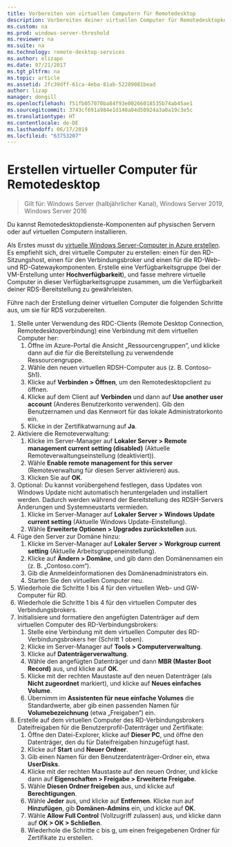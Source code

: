 ```yaml
---
title: Vorbereiten von virtuellen Computern für Remotedesktop
description: Vorbereiten deiner virtuellen Computer für Remotedesktopkomponenten
ms.custom: na
ms.prod: windows-server-threshold
ms.reviewer: na
ms.suite: na
ms.technology: remote-desktop-services
ms.author: elizapo
ms.date: 07/21/2017
ms.tgt_pltfrm: na
ms.topic: article
ms.assetid: 2fc39dff-61ca-4eba-81ab-52289081bead
author: lizap
manager: dongill
ms.openlocfilehash: f51fb057070ba84f93e00266018535b74ab45ae1
ms.sourcegitcommit: 3743cf691a984e1d140a04d50924a3a0a19c3e5c
ms.translationtype: HT
ms.contentlocale: de-DE
ms.lasthandoff: 06/17/2019
ms.locfileid: "63753207"
---
```

# <a name="create-virtual-machines-for-remote-desktop"></a>Erstellen virtueller Computer für Remotedesktop

>Gilt für: Windows Server (halbjährlicher Kanal), Windows Server 2019, Windows Server 2016

Du kannst Remotedesktopdienste-Komponenten auf physischen Servern oder auf virtuellen Computern installieren. 

Als Erstes musst du [virtuelle Windows Server-Computer in Azure erstellen](/azure/virtual-machines/windows/quick-create-portal). Es empfiehlt sich, drei virtuelle Computer zu erstellen: einen für den RD-Sitzungshost, einen für den Verbindungsbroker und einen für die RD-Web- und RD-Gatewaykomponenten. Erstelle eine Verfügbarkeitsgruppe (bei der VM-Erstellung unter **Hochverfügbarkeit**), und fasse mehrere virtuelle Computer in dieser Verfügbarkeitsgruppe zusammen, um die Verfügbarkeit deiner RDS-Bereitstellung zu gewährleisten.
 
Führe nach der Erstellung deiner virtuellen Computer die folgenden Schritte aus, um sie für RDS vorzubereiten.

1.  Stelle unter Verwendung des RDC-Clients (Remote Desktop Connection, Remotedesktopverbindung) eine Verbindung mit dem virtuellen Computer her:  
    1.  Öffne im Azure-Portal die Ansicht „Ressourcengruppen“, und klicke dann auf die für die Bereitstellung zu verwendende Ressourcengruppe.  
    2.  Wähle den neuen virtuellen RDSH-Computer aus (z. B. Contoso-Sh1).  
    3.  Klicke auf **Verbinden > Öffnen**, um den Remotedesktopclient zu öffnen.  
    4.  Klicke auf dem Client auf **Verbinden** und dann auf **Use another user account** (Anderes Benutzerkonto verwenden). Gib den Benutzernamen und das Kennwort für das lokale Administratorkonto ein.  
    5.  Klicke in der Zertifikatwarnung auf **Ja**.  
2.  Aktiviere die Remoteverwaltung:  
    1.  Klicke im Server-Manager auf **Lokaler Server > Remote management current setting (disabled)** (Aktuelle Remoteverwaltungseinstellung (deaktiviert)).  
    2.  Wähle **Enable remote management for this server** (Remoteverwaltung für diesen Server aktivieren) aus.  
    3.  Klicken Sie auf **OK**.  
3.  Optional: Du kannst vorübergehend festlegen, dass Updates von Windows Update nicht automatisch heruntergeladen und installiert werden. Dadurch werden während der Bereitstellung des RDSH-Servers Änderungen und Systemneustarts vermieden.  
    1.  Klicke im Server-Manager auf **Lokaler Server > Windows Update current setting** (Aktuelle Windows Update-Einstellung).  
    2.  Wähle **Erweiterte Optionen > Upgrades zurückstellen** aus.   
4.  Füge den Server zur Domäne hinzu:  
    1.  Klicke im Server-Manager auf **Lokaler Server > Workgroup current setting** (Aktuelle Arbeitsgruppeneinstellung).  
    2.  Klicke auf **Ändern > Domäne**, und gib dann den Domänennamen ein (z. B. „Contoso.com“).  
    3.  Gib die Anmeldeinformationen des Domänenadministrators ein.  
    4.  Starten Sie den virtuellen Computer neu.  
5.  Wiederhole die Schritte 1 bis 4 für den virtuellen Web- und GW-Computer für RD.  
6.  Wiederhole die Schritte 1 bis 4 für den virtuellen Computer des Verbindungsbrokers.  
7.  Initialisiere und formatiere den angefügten Datenträger auf dem virtuellen Computer des RD-Verbindungsbrokers:  
    1.  Stelle eine Verbindung mit dem virtuellen Computer des RD-Verbindungsbrokers her (Schritt 1 oben).  
    2.  Klicke im Server-Manager auf **Tools > Computerverwaltung**.  
    3.  Klicke auf **Datenträgerverwaltung**.  
    4.  Wähle den angefügten Datenträger und dann **MBR (Master Boot Record)** aus, und klicke auf **OK**.  
    5.  Klicke mit der rechten Maustaste auf den neuen Datenträger (als **Nicht zugeordnet** markiert), und klicke auf **Neues einfaches Volume**.  
    6.  Übernimm im **Assistenten für neue einfache Volumes** die Standardwerte, aber gib einen passenden Namen für **Volumebezeichnung** (etwa „Freigaben“) ein.  
8.  Erstelle auf dem virtuellen Computer des RD-Verbindungsbrokers Dateifreigaben für die Benutzerprofil-Datenträger und Zertifikate:   
    1.  Öffne den Datei-Explorer, klicke auf **Dieser PC**, und öffne den Datenträger, den du für Dateifreigaben hinzugefügt hast.  
    2.  Klicke auf **Start** und **Neuer Ordner**.  
    3.  Gib einen Namen für den Benutzerdatenträger-Ordner ein, etwa **UserDisks**.  
    4.  Klicke mit der rechten Maustaste auf den neuen Ordner, und klicke dann auf **Eigenschaften > Freigabe > Erweiterte Freigabe**.  
    5.  Wähle **Diesen Ordner freigeben** aus, und klicke auf **Berechtigungen**.  
    6.  Wähle **Jeder** aus, und klicke auf **Entfernen**. Klicke nun auf **Hinzufügen**, gib **Domänen-Admins** ein, und klicke auf **OK**.  
    7.  Wähle **Allow Full Control** (Vollzugriff zulassen) aus, und klicke dann auf **OK > OK > Schließen**.  
    8.  Wiederhole die Schritte c bis g, um einen freigegebenen Ordner für Zertifikate zu erstellen.   


